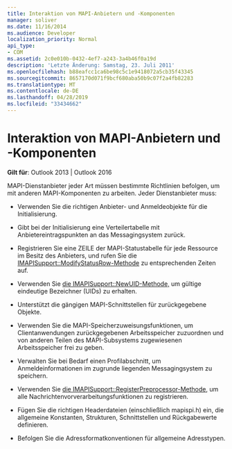 ```yaml
---
title: Interaktion von MAPI-Anbietern und -Komponenten
manager: soliver
ms.date: 11/16/2014
ms.audience: Developer
localization_priority: Normal
api_type:
- COM
ms.assetid: 2c0e010b-0432-4ef7-a243-3a4b46f0a19d
description: 'Letzte Änderung: Samstag, 23. Juli 2011'
ms.openlocfilehash: b88eafcc1ca6be98c5c1e9418072a5cb35f43345
ms.sourcegitcommit: 8657170d071f9bcf680aba50b9c07f2a4fb82283
ms.translationtype: MT
ms.contentlocale: de-DE
ms.lasthandoff: 04/28/2019
ms.locfileid: "33434662"
---
```

# <a name="interaction-of-mapi-providers-and-components"></a>Interaktion von MAPI-Anbietern und -Komponenten

  
  
**Gilt für**: Outlook 2013 | Outlook 2016 
  
MAPI-Dienstanbieter jeder Art müssen bestimmte Richtlinien befolgen, um mit anderen MAPI-Komponenten zu arbeiten. Jeder Dienstanbieter muss:
  
- Verwenden Sie die richtigen Anbieter- und Anmeldeobjekte für die Initialisierung.
    
- Gibt bei der Initialisierung eine Verteilertabelle mit Anbietereintragspunkten an das Messagingsystem zurück.
    
- Registrieren Sie eine ZEILE der MAPI-Statustabelle für jede Ressource im Besitz des Anbieters, und rufen Sie die [IMAPISupport::ModifyStatusRow-Methode](imapisupport-modifystatusrow.md) zu entsprechenden Zeiten auf. 
    
- Verwenden Sie [die IMAPISupport::NewUID-Methode,](imapisupport-newuid.md) um gültige eindeutige Bezeichner (UIDs) zu erhalten. 
    
- Unterstützt die gängigen MAPI-Schnittstellen für zurückgegebene Objekte.
    
- Verwenden Sie die MAPI-Speicherzuweisungsfunktionen, um Clientanwendungen zurückgegebenen Arbeitsspeicher zuzuordnen und von anderen Teilen des MAPI-Subsystems zugewiesenen Arbeitsspeicher frei zu geben.
    
- Verwalten Sie bei Bedarf einen Profilabschnitt, um Anmeldeinformationen im zugrunde liegenden Messagingsystem zu speichern.
    
- Verwenden Sie [die IMAPISupport::RegisterPreprocessor-Methode,](imapisupport-registerpreprocessor.md) um alle Nachrichtenvorverarbeitungsfunktionen zu registrieren. 
    
- Fügen Sie die richtigen Headerdateien (einschließlich mapispi.h) ein, die allgemeine Konstanten, Strukturen, Schnittstellen und Rückgabewerte definieren.
    
- Befolgen Sie die Adressformatkonventionen für allgemeine Adresstypen.
    

